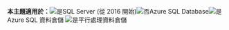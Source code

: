 <Token>**本主題適用於：**![是](media/yes.png)SQL Server (從 2016 開始)![否](media/no.png)Azure SQL Database![是](media/yes.png)Azure SQL 資料倉儲 ![是](media/yes.png)平行處理資料倉儲 </Token>

